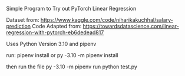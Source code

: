 Simple Program to Try out PyTorch Linear Regression 

Dataset from: https://www.kaggle.com/code/niharikakuchhal/salary-prediction
Code Adapted from: https://towardsdatascience.com/linear-regression-with-pytorch-eb6dedead817

Uses Python Version 3.10 and pipenv

run:
pipenv install
or
py -3.10 -m pipenv install

then run the file
py -3.10 -m pipenv run python test.py


